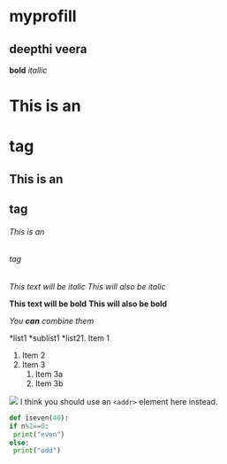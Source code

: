 # myprofill
## deepthi veera

**bold**
*itallic*

# This is an <h1> tag
## This is an <h2> tag
###### This is an <h6> tag
  
*This text will be italic*
_This will also be italic_

**This text will be bold**
__This will also be bold__

_You **can** combine them_


*list1
  *sublist1
*list21. Item 1
1. Item 2
1. Item 3
   1. Item 3a
   1. Item 3b

![](https://encrypted-tbn0.gstatic.com/images?q=tbn:ANd9GcRsrZP-Nj8gc48oY69FZEhC9bOw9m1MNu_uJg&usqp=CAU)
I think you should use an
`<addr>` element here instead.

```python
def iseven(40):
if n%2==0:
 print("even")
else:
 print("odd")



```
